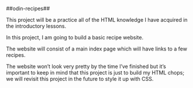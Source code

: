 ##odin-recipes##

This project will be a practice all of the HTML knowledge I have acquired in the introductory lessons. 

In this project, I am going to build a basic recipe website.

The website will consist of a main index page which will have links to a few recipes. 

The website won’t look very pretty by the time I’ve finished but it’s important to keep in mind that this project is just to build my HTML chops; we will revisit this project in the future to style it up with CSS.

